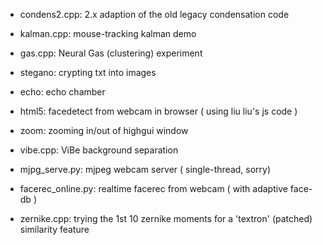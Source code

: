 * condens2.cpp: 2.x adaption of the old legacy condensation code
* kalman.cpp: mouse-tracking kalman demo
* gas.cpp: Neural Gas (clustering) experiment
* stegano: crypting txt into images 
* echo: echo chamber
* html5: facedetect from webcam in browser ( using liu liu's js code )
* zoom: zooming in/out of highgui window
* vibe.cpp: ViBe background separation

* mjpg_serve.py: mjpeg webcam server ( single-thread, sorry)
* facerec_online.py: realtime facerec from webcam ( with adaptive face-db )
* zernike.cpp: trying the 1st 10 zernike moments for a 'textron' (patched) similarity feature
